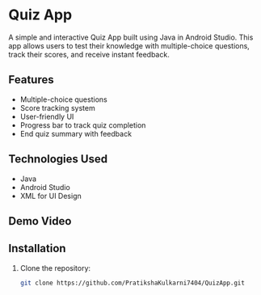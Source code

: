 # Quiz App

A simple and interactive Quiz App built using Java in Android Studio. This app allows users to test their knowledge with multiple-choice questions, track their scores, and receive instant feedback.

## Features
- Multiple-choice questions  
- Score tracking system  
- User-friendly UI  
- Progress bar to track quiz completion  
- End quiz summary with feedback  

## Technologies Used
- Java  
- Android Studio  
- XML for UI Design  

## Demo Video


## Installation
1. Clone the repository:  
   ```sh
   git clone https://github.com/PratikshaKulkarni7404/QuizApp.git
